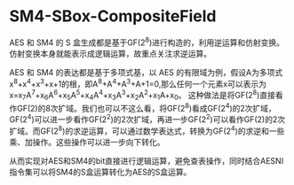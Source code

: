 # SM4-SBox-CompositeField
AES 和 SM4 的 S 盒生成都是基于GF(2<sup>8</sup>)进行构造的，利用逆运算和仿射变换。仿射变换本身就能表示成逻辑运算，故重点关注求逆运算。 
      
AES 和 SM4 的表达都是基于多项式基，以 AES 的有限域为例，假设A为多项式x<sup>8</sup>+x<sup>4</sup>+x<sup>3</sup>+x+1的根，即A<sup>8</sup>+A<sup>4</sup>+A<sup>3</sup>+A+1=0,那么任何一个元素x可以表示为x=x<sub>7</sub>A<sup>7</sup>+x<sub>6</sub>A<sup>6</sup>+x<sub>5</sub>A<sup>5</sup>+x<sub>4</sub>A<sup>4</sup>+x<sub>3</sub>A<sup>3</sup>+x<sub>2</sub>A<sup>2</sup>+x<sub>1</sub>A+x<sub>0</sub>。
这种做法是将GF(2<sup>8</sup>)直接看作GF(2)的8次扩域。我们也可以不这么看，将GF(2<sup>8</sup>)看成GF(2<sup>4</sup>)的2次扩域，GF(2<sup>4</sup>)可以进一步看作GF(2<sup>2</sup>)的2次扩域，再进一步GF(2<sup>2</sup>)可以看作GF(2)的2次扩域。而GF(2<sup>8</sup>)的求逆运算，可以通过数学表达式，转换为GF(2<sup>4</sup>)的求逆和一些乘、加操作。这些操作可以进一步向下转化。   
     
从而实现对AES和SM4的bit直接进行逻辑运算，避免查表操作，同时结合AESNI指令集可以将SM4的S盒运算转化为AES的S盒运算。
